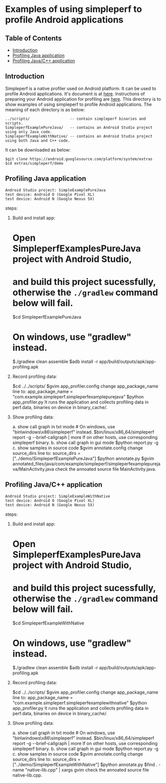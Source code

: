 # Examples of using simpleperf to profile Android applications

## Table of Contents

- [Introduction](#introduction)
- [Profiling Java application](#profiling-java-application)
- [Profiling Java/C++ application](#profiling-javac-application)

## Introduction

Simpleperf is a native profiler used on Android platform. It can be used to profile Android
applications. It's document is at [here](https://android.googlesource.com/platform/system/extras/+/master/simpleperf/README.md).
Instructions of preparing your Android application for profiling are [here](https://android.googlesource.com/platform/system/extras/+/master/simpleperf/README.md#Android-application-profiling).
This directory is to show examples of using simpleperf to profile Android applications. The
meaning of each directory is as below:

    ../scripts/                  -- contain simpleperf binaries and scripts.
    SimpleperfExamplePureJava/   -- contains an Android Studio project using only Java code.
    SimpleperfExampleWithNative/ -- contains an Android Studio project using both Java and C++ code.

It can be downloaded as below:

    $git clone https://android.googlesource.com/platform/system/extras
    $cd extras/simpleperf/demo

## Profiling Java application

    Android Studio project: SimpleExamplePureJava
    test device: Android O (Google Pixel XL)
    test device: Android N (Google Nexus 5X)

steps:
1. Build and install app:

    # Open SimpleperfExamplesPureJava project with Android Studio,
    # and build this project sucessfully, otherwise the `./gradlew` command below will fail.
    $cd SimpleperfExamplePureJava

    # On windows, use "gradlew" instead.
    $./gradlew clean assemble
    $adb install -r app/build/outputs/apk/app-profiling.apk

2. Record profiling data:

    $cd ../../scripts/
    $gvim app_profiler.config
      change app_package_name line to: app_package_name = "com.example.simpleperf.simpleperfexamplepurejava"
    $python app_profiler.py
      It runs the application and collects profiling data in perf.data, binaries on device in binary_cache/.

3. Show profiling data:

    a. show call graph in txt mode
        # On windows, use "bin\windows\x86\simpleperf" instead.
        $bin/linux/x86_64/simpleperf report -g --brief-callgraph | more
          If on other hosts, use corresponding simpleperf binary.
    b. show call graph in gui mode
        $python report.py -g
    c. show samples in source code
        $gvim annotate.config
          change source_dirs line to: source_dirs = ["../demo/SimpleperfExamplePureJava"]
        $python annotate.py
        $gvim annotated_files/java/com/example/simpleperf/simpleperfexamplepurejava/MainActivity.java
          check the annoated source file MainActivity.java.

## Profiling Java/C++ application

    Android Studio project: SimpleExampleWithNative
    test device: Android O (Google Pixel XL)
    test device: Android N (Google Nexus 5X)

steps:
1. Build and install app:

    # Open SimpleperfExamplesPureJava project with Android Studio,
    # and build this project sucessfully, otherwise the `./gradlew` command below will fail.
    $cd SimpleperfExampleWithNative

    # On windows, use "gradlew" instead.
    $./gradlew clean assemble
    $adb install -r app/build/outputs/apk/app-profiling.apk

2. Record profiling data:

    $cd ../../scripts/
    $gvim app_profiler.config
      change app_package_name line to: app_package_name = "com.example.simpleperf.simpleperfexamplewithnative"
    $python app_profiler.py
      It runs the application and collects profiling data in perf.data, binaries on device in binary_cache/.

3. Show profiling data:

    a. show call graph in txt mode
        # On windows, use "bin\windows\x86\simpleperf" instead.
        $bin/linux/x86_64/simpleperf report -g --brief-callgraph | more
          If on other hosts, use corresponding simpleperf binary.
    b. show call graph in gui mode
        $python report.py -g
    c. show samples in source code
        $gvim annotate.config
          change source_dirs line to: source_dirs = ["../demo/SimpleperfExampleWithNative"]
        $python annotate.py
        $find . -name "native-lib.cpp" | xargs gvim
          check the annoated source file native-lib.cpp.


